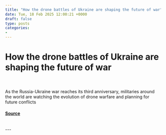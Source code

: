 ```yaml
---
title: "How the drone battles of Ukraine are shaping the future of war"
date: Tue, 18 Feb 2025 12:00:21 +0000
draft: false
type: posts
categories: 
- 
---
```

# How the drone battles of Ukraine are shaping the future of war

<br/>

<br/>
As the Russia-Ukraine war reaches its third anniversary, militaries around the world are watching the evolution of drone warfare and planning for future conflicts

#### [Source](https://www.newscientist.com/article/2468412-how-the-drone-battles-of-ukraine-are-shaping-the-future-of-war/?utm_campaign=RSS%7CNSNS&utm_source=NSNS&utm_medium=RSS&utm_content=technology)

<br/>
---
